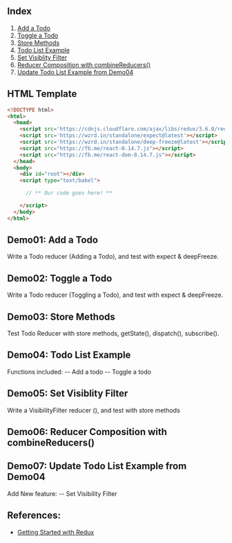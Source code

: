 ## Index

1. [Add a Todo](#demo01-add-a-todo)
1. [Toggle a Todo](#demo02-toggle-a-todo)
1. [Store Methods](#demo03-store-methods)
1. [Todo List Example](#demo04-todo-list-example)
1. [Set Visiblity Filter](#demo05-set-visibility-filter)
1. [Reducer Composition with combineReducers()](#demo06-reducer-composition)
1. [Update Todo List Example from Demo04](#demo07-update-todo-list-example)

## HTML Template

```html
<!DOCTYPE html>
<html>
  <head>
    <script src='https://cdnjs.cloudflare.com/ajax/libs/redux/3.6.0/redux.js'></script>
    <script src='https://wzrd.in/standalone/expect@latest'></script>
    <script src='https://wzrd.in/standalone/deep-freeze@latest'></script>
    <script src="https://fb.me/react-0.14.7.js"></script>
    <script src="https://fb.me/react-dom-0.14.7.js"></script>
  </head>
  <body>
    <div id="root"></div>
    <script type="text/babel">

      // ** Our code goes here! **

    </script>
  </body>
</html>
```

## Demo01: Add a Todo
Write a Todo reducer (Adding a Todo), and test with expect & deepFreeze.

## Demo02: Toggle a Todo
Write a Todo reducer (Toggling a Todo), and test with expect & deepFreeze.

## Demo03: Store Methods
Test Todo Reducer with store methods, getState(), dispatch(), subscribe().

## Demo04: Todo List Example
Functions included:
-- Add a todo
-- Toggle a todo

## Demo05: Set Visiblity Filter
Write a VisibilityFilter reducer (), and test with store methods

## Demo06: Reducer Composition with combineReducers()

## Demo07: Update Todo List Example from Demo04
Add New feature:
-- Set Visibility Filter

## References:
- [Getting Started with Redux](https://egghead.io/courses/getting-started-with-redux)